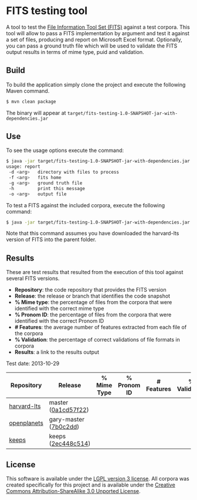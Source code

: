 FITS testing tool
======================

A tool to test the [File Information Tool Set (FITS)](https://code.google.com/p/fits/) against a test corpora.
This tool will allow to pass a FITS implementation by argument and test it against a set of files, producing and report on Microsoft Excel format. Optionally, you can pass a ground truth file which will be used to validate the FITS output results in terms of mime type, puid and validation.

## Build

To build the application simply clone the project and execute the following Maven command.

```bash
$ mvn clean package
```
The binary will appear at `target/fits-testing-1.0-SNAPSHOT-jar-with-dependencies.jar`

## Use

To see the usage options execute the command:

```bash
$ java -jar target/fits-testing-1.0-SNAPSHOT-jar-with-dependencies.jar -h
usage: report
 -d <arg>   directory with files to process
 -f <arg>   fits home
 -g <arg>   ground truth file
 -h         print this message
 -o <arg>   output file
```

To test a FITS against the included corpora, execute the following command:

```bash
$ java -jar target/fits-testing-1.0-SNAPSHOT-jar-with-dependencies.jar -d corpora/files/ -f ../fits-harvard-lts/ -g corpora/groundtruth.xls -o results/results-fits-harvard-lts.xls
```

Note that this command assumes you have downloaded the harvard-lts version of FITS into the parent folder.

## Results

These are test results that resulted from the execution of this tool against several FITS versions.

* **Repository**: the code repository that provides the FITS version
* **Release**: the release or branch that identifies the code snapshot
* **% Mime type**: the percentage of files from the corpora that were identified with the correct mime type
* **% Pronom ID**: the percentage of files from the corpora that were identified with the correct Pronom ID
* **# Features**: the average number of features extracted from each file of the corpora
* **% Validation**: the percentage of correct validations of file formats in corpora
* **Results**: a link to the results output

Test date: 2013-10-29

| Repository | Release | % Mime Type | % Pronom ID | # Features | % Validation | Results |
|------------|---------|-----------|-----------|-------------|------------|---------|
|[harvard-lts](https://github.com/harvard-lts/fits)|master ([0a1cd57f22](https://github.com/harvard-lts/fits/commit/0a1cd57f22c24f1c8be7ab75607628058505b961))||||||
|[openplanets](https://github.com/openplanets/fits)|gary-master ([7b0c2dd](https://github.com/openplanets/fits/commit/7b0c2dd4c23e0900192fbe4dd6802bfae59a13df))||||||
|[keeps](https://github.com/keeps/fits)|keeps ([2ec448c514](https://github.com/keeps/fits/commit/2ec448c5146373963575ffcaf915e0191c0fc37c))||||||


## License

This software is available under the [LGPL version 3 license](LICENSE). All corpora was created specifically for this project and is available under the [Creative Commons Attribution-ShareAlike 3.0 Unported License](http://creativecommons.org/licenses/by-sa/3.0/deed.en_US").



